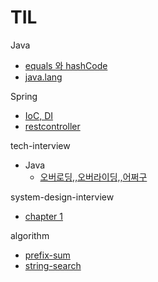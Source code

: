 # TIL

Java
- [equals 와 hashCode](https://github.com/jongheon1/TIL/blob/main/Java/equals_hashCode.md)
- [java.lang](https://github.com/jongheon1/TIL/blob/main/Java/java.lang.md)

Spring
- [IoC, DI](https://github.com/jongheon1/TIL/blob/main/Spring/IoC_DI.md)
- [restcontroller](https://github.com/jongheon1/TIL/blob/main/Spring/restcontroller.md)

tech-interview
- Java
	- [오버로딩,,오버라이딩,,어쩌구](https://github.com/jongheon1/TIL/blob/main/tech-interview/Java/overloading_overriding)

system-design-interview
- [chapter 1](https://github.com/jongheon1/TIL/blob/main/system-design-interview/chapter-1.md)

algorithm
- [prefix-sum](https://github.com/jongheon1/TIL/blob/main/algorithm/prefix-sum)
- [string-search](https://github.com/jongheon1/TIL/blob/main/algorithm/string-search)